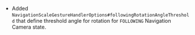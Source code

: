 - Added `NavigationScaleGestureHandlerOptions#followingRotationAngleThreshold` that define threshold angle for rotation for `FOLLOWING` Navigation Camera state.